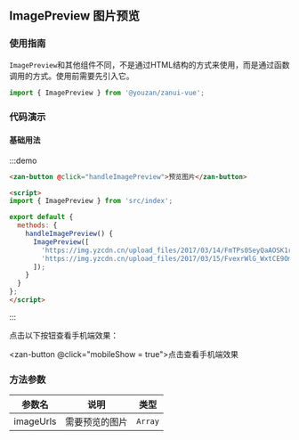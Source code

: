 <style>
@component-namespace demo {
  @b image-preview {
    .zan-button {
      margin-left: 15px;
    }
  }
}
</style>

<script>
import { ImagePreview } from 'src/index';
import MobileComputed from 'components/mobile-computed';

export default {
  mixins: [MobileComputed],

  methods: {
    handleImagePreview() {
      ImagePreview([
        'https://img.yzcdn.cn/upload_files/2017/03/15/FkubrzN7AgGwLlTeb1E89-T_ZjBg.png',
        'https://img.yzcdn.cn/upload_files/2017/03/14/FmTPs0SeyQaAOSK1rRe1sL8RcwSY.jpeg',
        'https://img.yzcdn.cn/upload_files/2017/03/15/FvexrWlG_WxtCE9Omo5l27n_mAG_.jpeg'
      ]);
    }
  }
};
</script>

## ImagePreview 图片预览

### 使用指南

`ImagePreview`和其他组件不同，不是通过HTML结构的方式来使用，而是通过函数调用的方式。使用前需要先引入它。

```js
import { ImagePreview } from '@youzan/zanui-vue';
```

### 代码演示

#### 基础用法

:::demo
```html
<zan-button @click="handleImagePreview">预览图片</zan-button>

<script>
import { ImagePreview } from 'src/index';

export default {
  methods: {
    handleImagePreview() {
      ImagePreview([
        'https://img.yzcdn.cn/upload_files/2017/03/14/FmTPs0SeyQaAOSK1rRe1sL8RcwSY.jpeg',
        'https://img.yzcdn.cn/upload_files/2017/03/15/FvexrWlG_WxtCE9Omo5l27n_mAG_.jpeg'
      ]);
    }
  }
};
</script>
```
:::

点击以下按钮查看手机端效果：

<zan-button @click="mobileShow = true">点击查看手机端效果</zan-button>
<mobile-popup v-model="mobileShow" :url="mobileUrl"></mobile-popup>

### 方法参数

| 参数名       | 说明      | 类型 |
|-----------|-----------|-----------|
| imageUrls | 需要预览的图片 | `Array` |
